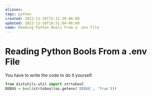 ```yaml
---
aliases: 
tags: python
created: 2022-11-16T15:11:30-06:00
updated: 2022-11-16T16:51:04-06:00
name: Reading Python Bools From a .env File
---
```


# Reading Python Bools From a .env File
You have to write the code to do it yourself.
```python
from distutils.util import strtobool
DEBUG = bool(strtobool(os.getenv('DEBUG', 'True')))
```